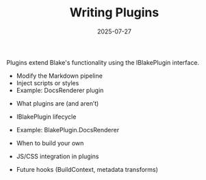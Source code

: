 ﻿---
title: 'Writing Plugins'
date: 2025-07-27
image: images/blake-logo.png
tags: []
description: "Describes how to extend Blake's functionality with plugins."
iconIdentifier: "bi bi-plus-square-fill-nav-menu"
pageOrder: 6
category: "Contributing"
---

Plugins extend Blake's functionality using the IBlakePlugin interface.

- Modify the Markdown pipeline
- Inject scripts or styles
- Example: DocsRenderer plugin
* What plugins are (and aren’t)

* IBlakePlugin lifecycle

* Example: BlakePlugin.DocsRenderer

* When to build your own

* JS/CSS integration in plugins

* Future hooks (BuildContext, metadata transforms)
